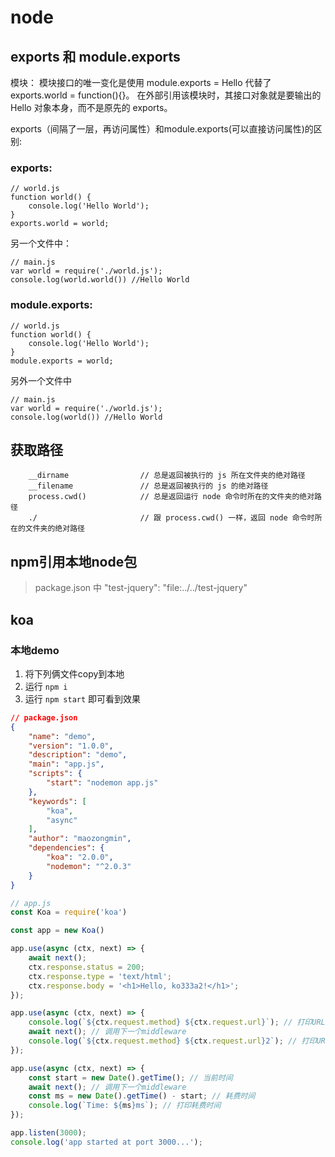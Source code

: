 # node
## exports 和 module.exports
模块：
模块接口的唯一变化是使用 module.exports = Hello 代替了exports.world = function(){}。 在外部引用该模块时，其接口对象就是要输出的 Hello 对象本身，而不是原先的 exports。

exports（间隔了一层，再访问属性）和module.exports(可以直接访问属性)的区别:
### exports:
```
// world.js
function world() {
    console.log('Hello World');
}
exports.world = world;
```
另一个文件中：
```
// main.js
var world = require('./world.js');
console.log(world.world()) //Hello World
```
### module.exports:
```
// world.js
function world() {
    console.log('Hello World');
}
module.exports = world;
```

另外一个文件中
```
// main.js
var world = require('./world.js');
console.log(world()) //Hello World
```

## 获取路径
```
    __dirname                // 总是返回被执行的 js 所在文件夹的绝对路径
    __filename               // 总是返回被执行的 js 的绝对路径
    process.cwd()            // 总是返回运行 node 命令时所在的文件夹的绝对路径
    ./                       // 跟 process.cwd() 一样，返回 node 命令时所在的文件夹的绝对路径
```

## npm引用本地node包
> package.json 中
"test-jquery": "file:../../test-jquery"

## koa
### 本地demo
1. 将下列俩文件copy到本地
2. 运行 `npm i`
3. 运行 `npm start` 即可看到效果
``` json
// package.json
{
    "name": "demo",
    "version": "1.0.0",
    "description": "demo",
    "main": "app.js",
    "scripts": {
        "start": "nodemon app.js"
    },
    "keywords": [
        "koa",
        "async"
    ],
    "author": "maozongmin",
    "dependencies": {
        "koa": "2.0.0",
        "nodemon": "^2.0.3"
    }
}
```
``` js
// app.js
const Koa = require('koa')

const app = new Koa()

app.use(async (ctx, next) => {
    await next();
    ctx.response.status = 200;
    ctx.response.type = 'text/html';
    ctx.response.body = '<h1>Hello, ko333a2!</h1>';
});

app.use(async (ctx, next) => {
    console.log(`${ctx.request.method} ${ctx.request.url}`); // 打印URL
    await next(); // 调用下一个middleware
    console.log(`${ctx.request.method} ${ctx.request.url}2`); // 打印URL
});

app.use(async (ctx, next) => {
    const start = new Date().getTime(); // 当前时间
    await next(); // 调用下一个middleware
    const ms = new Date().getTime() - start; // 耗费时间
    console.log(`Time: ${ms}ms`); // 打印耗费时间
});

app.listen(3000);
console.log('app started at port 3000...');
```
